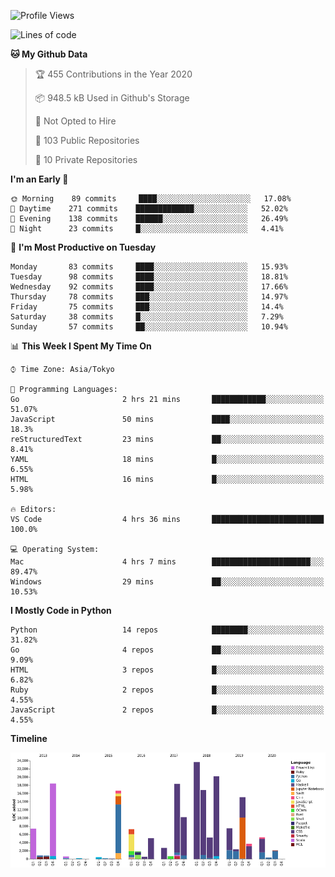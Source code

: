 <!--START_SECTION:waka-->
![Profile Views](http://img.shields.io/badge/Profile%20Views-0-blue)

![Lines of code](https://img.shields.io/badge/From%20Hello%20World%20I%27ve%20Written-4.6%20million%20lines%20of%20code-blue)

**🐱 My Github Data** 

> 🏆 455 Contributions in the Year 2020
 > 
> 📦 948.5 kB Used in Github's Storage 
 > 
> 🚫 Not Opted to Hire
 > 
> 📜 103 Public Repositories
 > 
> 🔑 10 Private Repositories 

**I'm an Early 🐤** 

```text
🌞 Morning    89 commits     ████░░░░░░░░░░░░░░░░░░░░░   17.08% 
🌆 Daytime    271 commits    █████████████░░░░░░░░░░░░   52.02% 
🌃 Evening    138 commits    ██████░░░░░░░░░░░░░░░░░░░   26.49% 
🌙 Night      23 commits     █░░░░░░░░░░░░░░░░░░░░░░░░   4.41%

```
📅 **I'm Most Productive on Tuesday** 

```text
Monday       83 commits     ████░░░░░░░░░░░░░░░░░░░░░   15.93% 
Tuesday      98 commits     ████░░░░░░░░░░░░░░░░░░░░░   18.81% 
Wednesday    92 commits     ████░░░░░░░░░░░░░░░░░░░░░   17.66% 
Thursday     78 commits     ███░░░░░░░░░░░░░░░░░░░░░░   14.97% 
Friday       75 commits     ███░░░░░░░░░░░░░░░░░░░░░░   14.4% 
Saturday     38 commits     █░░░░░░░░░░░░░░░░░░░░░░░░   7.29% 
Sunday       57 commits     ██░░░░░░░░░░░░░░░░░░░░░░░   10.94%

```


📊 **This Week I Spent My Time On** 

```text
⌚︎ Time Zone: Asia/Tokyo

💬 Programming Languages: 
Go                       2 hrs 21 mins       ████████████░░░░░░░░░░░░░   51.07% 
JavaScript               50 mins             ████░░░░░░░░░░░░░░░░░░░░░   18.3% 
reStructuredText         23 mins             ██░░░░░░░░░░░░░░░░░░░░░░░   8.41% 
YAML                     18 mins             █░░░░░░░░░░░░░░░░░░░░░░░░   6.55% 
HTML                     16 mins             █░░░░░░░░░░░░░░░░░░░░░░░░   5.98%

🔥 Editors: 
VS Code                  4 hrs 36 mins       █████████████████████████   100.0%

💻 Operating System: 
Mac                      4 hrs 7 mins        ██████████████████████░░░   89.47% 
Windows                  29 mins             ██░░░░░░░░░░░░░░░░░░░░░░░   10.53%

```

**I Mostly Code in Python** 

```text
Python                   14 repos            ████████░░░░░░░░░░░░░░░░░   31.82% 
Go                       4 repos             ██░░░░░░░░░░░░░░░░░░░░░░░   9.09% 
HTML                     3 repos             █░░░░░░░░░░░░░░░░░░░░░░░░   6.82% 
Ruby                     2 repos             █░░░░░░░░░░░░░░░░░░░░░░░░   4.55% 
JavaScript               2 repos             █░░░░░░░░░░░░░░░░░░░░░░░░   4.55%

```


**Timeline**

![Chart not found](https://github.com/takuan-osho/takuan-osho/blob/master/charts/bar_graph.png) 


<!--END_SECTION:waka-->
